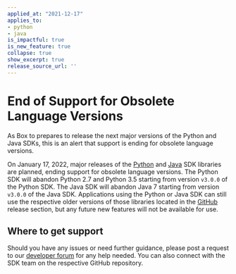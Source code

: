 ```yaml
---
applied_at: "2021-12-17"
applies_to: 
- python
- java
is_impactful: true
is_new_feature: true
collapse: true
show_excerpt: true
release_source_url: ''
---
```


# End of Support for Obsolete Language Versions

As Box to prepares to release the next major versions of the Python and
Java SDKs, this is an alert that support is ending for obsolete language
versions.

<!-- more -->

On January 17, 2022, major releases of the [Python][2] and [Java][3] SDK
libraries are planned, ending support for obsolete language versions. The Python
SDK will abandon Python 2.7 and Python 3.5 starting from version `v3.0.0` of the
Python SDK. The Java SDK will abandon Java 7 starting from version `v3.0.0` of
the Java SDK. Applications using the Python or Java SDK can still use the
respective older versions of those libraries located in the [GitHub][4]
release section, but any future new features will not be available for use.

## Where to get support

Should you have any issues or need further guidance, please post a request to
our [developer forum][1] for any help needed. You can also connect with the SDK
team on the respective GitHub repository.

[1]: https://support.box.com/hc/en-us/community/topics/360001932973-Platform-and-Developer-Forum
[2]: https://github.com/box/box-python-sdk/releases
[3]: https://github.com/box/box-java-sdk/releases
[4]: https://github.com/box/sdks